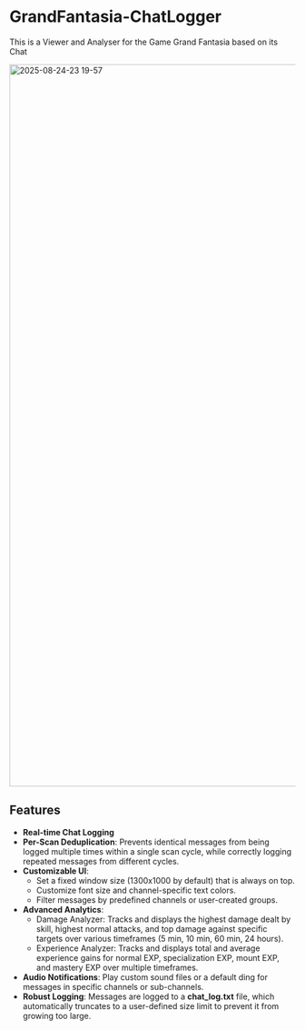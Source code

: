 # GrandFantasia-ChatLogger
This is a Viewer and Analyser for the Game Grand Fantasia based on its Chat

<img width="1127" height="1271" alt="2025-08-24-23 19-57" src="https://github.com/user-attachments/assets/5f431a25-c48f-494e-892a-afb910b18de8" />

## Features
- **Real-time Chat Logging**
- **Per-Scan Deduplication**: Prevents identical messages from being logged multiple times within a single scan cycle, while correctly logging repeated messages from different cycles.
- **Customizable UI**:
  - Set a fixed window size (1300x1000 by default) that is always on top.
  - Customize font size and channel-specific text colors.
  - Filter messages by predefined channels or user-created groups.
- **Advanced Analytics**:
  - Damage Analyzer: Tracks and displays the highest damage dealt by skill, highest normal attacks, and top damage against specific targets over various timeframes (5 min, 10 min, 60 min, 24 hours).
  - Experience Analyzer: Tracks and displays total and average experience gains for normal EXP, specialization EXP, mount EXP, and mastery EXP over multiple timeframes.
- **Audio Notifications**: Play custom sound files or a default ding for messages in specific channels or sub-channels.
- **Robust Logging**: Messages are logged to a **chat_log.txt** file, which automatically truncates to a user-defined size limit to prevent it from growing too large.

